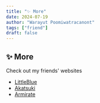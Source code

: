 ```yaml
---
title: "✨ More"
date: 2024-07-19
author: "Warayut Poomiwatracanont"
tags: ["friend"]
draft: false
---
```


## ✨ More

Check out my friends' websites

- [LittleBlue](https://binarywanderer.me/)
- [Akatsuki](https://raidiizx.github.io/)
- [Armirate](https://armirate.github.io/)
